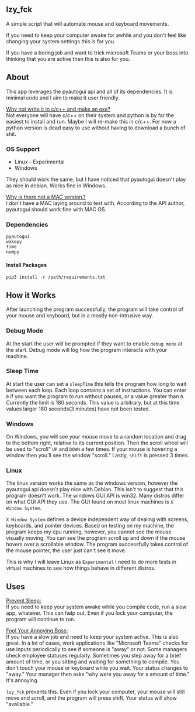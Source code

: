 ## lzy_fck
A simple script that will automate mouse and keyboard movements.

If you need to keep your computer awake for awhile and you don't feel like changing your system settings this is for you.

If you have a boring job and want to trick microsoft Teams or your boss into thinking that you are active then this is also for you.

## About
This app leverages the pyautogui api and all of its dependencies. It is minimal code and I aim to make it user friendly.

<ins>Why not write it in c/c++ and make an exe?</ins><br>
Not everyone will have c/c++ on their system and python is by far the easiest to install and run. Maybe I will re-make this in c/c++. For now a python version is dead easy to use without having to download a bunch of shit.

### OS Support
- Linux - Experimental
- Windows

They should work the same, but I have noticed that pyautogui doesn't play as nice in debian. Works fine in Windows.

<ins>Why is there not a MAC version.?</ins><br>
I don't have a MAC laying around to test with. According to the API author, pyautogui should work fine with MAC OS.

### Dependencies

```
pyautogui
wakepy
time
numpy
```

#### Install Packages
```pip3 install -r /path/requirements.txt```

## How it Works
After launching the program successfully, the program will take control of your mouse and keyboard, but in a mostly non-intrusive way. 

### Debug Mode
At the start the user will be prompted if they want to enable ```debug mode``` at the start. Debug mode will log how the program interacts with your machine.

### Sleep Time
At start the user can set a ```sleepTime``` this tells the program how long to wait between each loop. Each loop contains a set of instructions. You can enter ```0``` if you want the program to run without pauses, or a value greater than ```0```. Currently the limit is 180 seconds. This value is arbitrary, but at this time values larger 180 seconds(3 minutes) have not been tested.

### Windows
On Windows, you will see your mouse move to a random location and drag to the bottom right, relative to its current position. Then the scroll wheel will be used to "scroll" ```UP``` and ```DOWN``` a few times. If your mouse is hovering a window then you'll see the window "scroll." Lastly, ```shift``` is pressed 3 times.

### Linux
The linux version works the same as the windows version, however the pyautogui api doesn't play nice with Debian. This isn't to suggest that this program doesn't work. The windows GUI API is win32. Many distros differ on what GUI API they use. The GUI found on most linux machines is ```X Window System```. 

```X Window System``` defines a device independent way of dealing with screens, keyboards, and pointer devices. Based on testing on my machine, the program keeps my cpu running, however, you cannot see the mouse visually moving. You can see the program scroll up and down if the mouse hovers over a scrollable window. The program successfully takes control of the mouse pointer, the user just can't see it move. 

This is why I will leave Linux as ```Experimental``` I need to do more tests in virtual machines to see how things behave in different distros.

## Uses
<ins>Prevent Sleep:</ins><br>
If you need to keep your system awake while you compile code, run a slow app, whatever. This can help out. Even if you lock your computer, the program will continue to run.

<ins>Fool Your Annoying Boss:</ins><br>
If you have a slow job and need to keep your system active. This is also great. In a lot of cases, work applications like "Microsoft Teams" checks for use inputs periodically to see if someone is "away" or not. Some managers check employee statuses regularly. Sometimes you step away for a brief amount of time, or you sitting and waiting for something to compile. You don't touch your mouse or keyboard while you wait. Your status changes to "away." Your manager then asks "why were you away for x amount of time." It's annoying. 

```lzy_fck``` prevents this. Even if you lock your computer, your mouse will still move and scroll, and the program will press shift. Your status will show "available."
